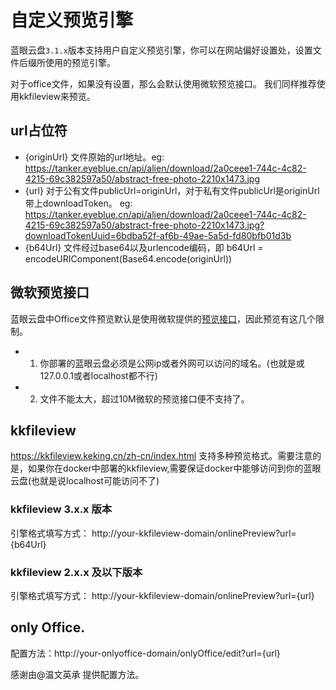 # 自定义预览引擎

蓝眼云盘`3.1.x`版本支持用户自定义预览引擎，你可以在网站偏好设置处，设置文件后缀所使用的预览引擎。

对于office文件，如果没有设置，那么会默认使用微软预览接口。 我们同样推荐使用kkfileview来预览。

## url占位符
- {originUrl} 文件原始的url地址。eg: https://tanker.eyeblue.cn/api/alien/download/2a0ceee1-744c-4c82-4215-69c382597a50/abstract-free-photo-2210x1473.jpg
- {url} 对于公有文件publicUrl=originUrl，对于私有文件publicUrl是originUrl带上downloadToken。 eg: https://tanker.eyeblue.cn/api/alien/download/2a0ceee1-744c-4c82-4215-69c382597a50/abstract-free-photo-2210x1473.jpg?downloadTokenUuid=6bdba52f-af6b-49ae-5a5d-fd80bfb01d3b
- {b64Url} 文件经过base64以及urlencode编码，即 b64Url = encodeURIComponent(Base64.encode(originUrl))




## 微软预览接口
蓝眼云盘中Office文件预览默认是使用微软提供的[预览接口](https://view.officeapps.live.com/op/embed.aspx)，因此预览有这几个限制。
- 1. 你部署的蓝眼云盘必须是公网ip或者外网可以访问的域名。(也就是或127.0.0.1或者localhost都不行)  
- 2. 文件不能太大，超过10M微软的预览接口便不支持了。


## kkfileview
https://kkfileview.keking.cn/zh-cn/index.html
支持多种预览格式。需要注意的是，如果你在docker中部署的kkfileview,需要保证docker中能够访问到你的蓝眼云盘(也就是说localhost可能访问不了)

### kkfileview 3.x.x 版本
引擎格式填写方式： http://your-kkfileview-domain/onlinePreview?url={b64Url}

### kkfileview 2.x.x 及以下版本
引擎格式填写方式： http://your-kkfileview-domain/onlinePreview?url={url}

## only Office.
配置方法：http://your-onlyoffice-domain/onlyOffice/edit?url={url}

感谢由@温文英承 提供配置方法。


